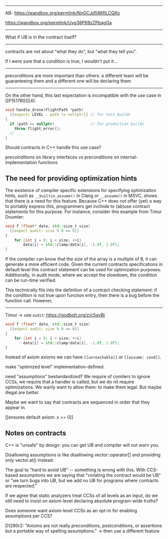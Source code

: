 --------------------
AB-  https://wandbox.org/permlink/NnGCJd586fILCQXo

https://wandbox.org/permlink/Uvg38P69zZPbagGa

--------------------------------

What if UB is in the contract itself?

----------------

contracts are not about "what they do", but "what they tell you".


If I were sure that a condition is true, I wouldn't put it...




------------




preconditions are more important than others: a different team will be guaranteeing them and a different one will be declaring them

----------------------------

On the other hand, this last expectation is incompatible with the use case in [[P1517R0]][4]:

```c++
void handle_drone(FlightPath *path)
  [[expects LEVEL : path != nullptr]] // for test builds
{
  if (path == nullptr)                // for production builds
    throw flight_error{};
  // ...
}
```

Should contracts in C++ handle this use case?

precoinditions on library interfaces vs preconditions on internal-implementation functions



The need for providing optimization hints
-----------------------------------------

The existence of compiler specific extensions for specifying optimization hints, such as `__builtin_assume()` in Clang or `__assume()` in MSVC, shows that there is a need for this feature. Because C++ does not offer (yet) a way to portably express this, programmers get inclinde to (ab)use contract statements for this purpose. For instance, consider this example from Timur Doumler: 

```c++
void f (float* data, std::size_t size)
  [[expect audit: size % 8 == 0]]
{
    for (int i = 0; i < size; ++i) 
        data[i] = std::clamp(data[i], -1.0f, 1.0f);
}
```

If the compiler can know that the size of the array is a multiple of 8, it can generate a more efficient code. Given the current contracts specifications in default level this contract statement can be used for optimization purposes. Additionally, in audit mode, where we accept the slowdown, the condition can be run-time verified. 

This technically fits into the definition of a contract checking statement: if the condition is not true upon function entry, then there is a bug before the function call. However, 

------------------

Timur -> use `audit`: https://godbolt.org/z/c5qvBj

```c++
void f (float* data, std::size_t size)
  [[expect audit: size % 8 == 0]]
{
    for (int i = 0; i < size; ++i) 
        data[i] = std::clamp(data[i], -1.0f, 1.0f);
}
```


Instead of axiom axioms we can have `[[unreachable]]` or `[[assume: cond]]`.

make "optimized level" implementation-defined.

need "assumptions" bestandardized? We require of comilers to ignore CCSs, we require that a handler is called, but we do nit require optimizations. We wanly want to allow them: to make them legal. But maybe illegal are better.

Maybe we want to say that contracts are sequenced in order that they appear in.

[[ensures default axiom: x >= 0]] 




Notes on contracts
------------------

C++ is "unsafe" by design: you can get UB and compiler will not warn you.

Disallowing assumptions is like disallowing vector::operator[] and providing only vector.at() instead.

The goal to "hard to avoid UB" -- something is wrong with this. With CCS-based assumptions we are saying that "violating the contract would be UB" or "we turn bugs into UB, but we add no UB for programs where contracts are respected."

If we agree that static analyzers treat CCSs of all levels as an input, do we still need to insist on axiom-level declaring absolute program-wide truths?

Does someone want axiom-level CCSs as an opt-in for enabling assumptions per CCS?


D1290r2: "Axioms are not really preconditions, postconditions, or assertions but a portable way of spelling assumptions." -> then use a different feature
